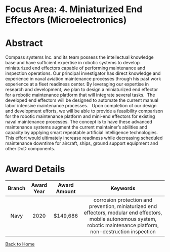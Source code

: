 
Focus Area: 4. Miniaturized End Effectors (Microelectronics)
============================================================

# Abstract


Compass systems Inc. and its team possess the intellectual knowledge base and have sufficient expertise in robotic systems to develop miniaturized end effectors capable of performing maintenance and inspection operations. Our principal investigator has direct knowledge and experience in naval aviation maintenance processes through his past work experience at a fleet readiness center. By leveraging our expertise in research and development, we plan to design a miniaturized end effector for a robotic maintenance platform that will integrate several tasks.  The developed end effectors will be designed to automate the current manual labor intensive maintenance processes.   Upon completion of our design and development efforts, we will be able to provide a feasibility comparison for the robotic maintenance platform and mini-end effectors for existing naval maintenance processes. The concept is to have these advanced maintenance systems augment the current maintainer’s abilities and capacity by applying smart repeatable artificial intelligence technologies. This effort would ultimately increase readiness while decreasing scheduled maintenance downtime for aircraft, ships, ground support equipment and other DoD components.  

# Award Details

|Branch|Award Year|Award Amount|Keywords|
| :---: | :---: | :---: | :---: |
|Navy|2020|$149,686|corrosion protection and prevention, miniaturized end effectors, modular end effectors, mobile autonomous system, robotic maintenance platform, non-destruction inspection|
  
  


[Back to Home](https://github.com/chrischow/dod_sbir_awards/Reports/JH/#2200)